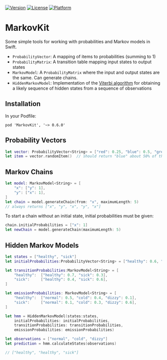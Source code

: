 [![Version](https://img.shields.io/cocoapods/v/MarkovKit.svg?style=flat)](http://cocoapods.org/pods/MarkovKit)
[![License](https://img.shields.io/cocoapods/l/MarkovKit.svg?style=flat)](http://cocoapods.org/pods/MarkovKit)
[![Platform](https://img.shields.io/cocoapods/p/MarkovKit.svg?style=flat)](http://cocoapods.org/pods/MarkovKit)

# MarkovKit

Some simple tools for working with probabilities and Markov models in Swift.

* `ProbabilityVector`: A mapping of items to probabilities (summing to 1)
* `ProbabilityMatrix`: A transition table mapping input states to output states
* `MarkovModel`: A `ProbabilityMatrix` where the input and output states are the same.  Can generate chains.
* `HiddenMarkovModel`: Implementation of the [Viterbi algorithm](https://en.wikipedia.org/wiki/Viterbi_algorithm) for obtaining a likely sequence of hidden states from a sequence of observations

## Installation

In your Podfile:

```
pod 'MarkovKit', '~> 0.6.0'
```

## Probability Vectors

```swift
let vector: ProbabilityVector<String> = ["red": 0.25, "blue": 0.5, "green": 0.25]
let item = vector.randomItem()  // should return "blue" about 50% of the time
```

## Markov Chains

```swift
let model: MarkovModel<String> = [
    "x": ["y": 1],
    "y": ["x": 1],
]
let chain = model.generateChain(from: "x", maximumLength: 5)
// always returns ["x", "y", "x", "y", "x"]
```

To start a chain without an initial state, initial probabilities must be given:

```swift
chain.initialProbabilities = ["x": 1]
let newChain = model.generateChain(maximumLength: 5)

```


## Hidden Markov Models

```swift
let states = ["healthy", "sick"]
let initialProbabilities:ProbabilityVector<String> = ["healthy": 0.6, "sick": 0.4]

let transitionProbabilities:MarkovModel<String> = [
    "healthy":  ["healthy": 0.7, "sick": 0.3],
    "sick":     ["healthy": 0.4, "sick": 0.6],
]

let emissionProbabilities: MarkovModel<String> = [
    "healthy":  ["normal": 0.5, "cold": 0.4, "dizzy": 0.1],
    "sick":     ["normal": 0.1, "cold": 0.3, "dizzy": 0.6],
]

let hmm = HiddenMarkovModel(states:states, 
    initialProbabilities: initialProbabilities, 
    transitionProbabilities: transitionProbabilities, 
    emissionProbabilities: emissionProbabilities)

let observations = ["normal", "cold", "dizzy"]
let prediction = hmm.calculateStates(observations)

// ["healthy", "healthy", "sick"]
```
